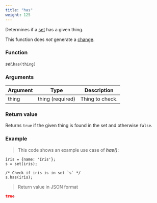 ```yaml
---
title: "has"
weight: 125
---
```


Determines if a [set](..) has a given thing.

This function does *not* generate a [change](../../../overview/changes).

### Function

*set*.`has(thing)`

### Arguments

Argument | Type | Description
-------- | ---- | -----------
thing | thing (required) | Thing to check.

### Return value

Returns `true` if the given thing is found in the set and otherwise `false`.

### Example

> This code shows an example use case of ***has()***:

```thingsdb,json_response
iris = {name: 'Iris'};
s = set(iris);

/* Check if iris is in set `s` */
s.has(iris);
```

> Return value in JSON format

```json
true
```
